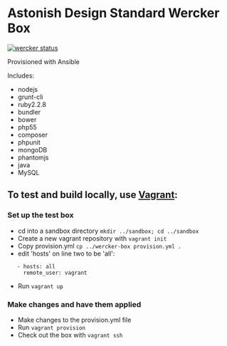# Astonish Design Standard Wercker Box
[![wercker status](https://app.wercker.com/status/da62deaa330891af10ea369d2ce48339/m/ "wercker status")](https://app.wercker.com/project/bykey/da62deaa330891af10ea369d2ce48339)

Provisioned with Ansible

Includes:
- nodejs
- grunt-cli
- ruby2.2.8
- bundler
- bower
- php55
- composer
- phpunit
- mongoDB
- phantomjs
- java
- MySQL

## To test and build locally, use [Vagrant](https://www.vagrantup.com/):

### Set up the test box
  - cd into a sandbox directory `mkdir ../sandbox; cd ../sandbox`
  - Create a new vagrant repository with `vagrant init`
  - Copy provision.yml `cp ../wercker-box provision.yml .`
  - edit 'hosts' on line two to be 'all':
```---
   - hosts: all
     remote_user: vagrant
```
  - Run `vagrant up`

### Make changes and have them applied
  - Make changes to the provision.yml file
  - Run `vagrant provision`
  - Check out the box with `vagrant ssh`
